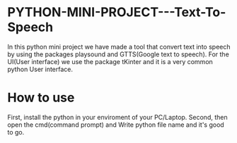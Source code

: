 # PYTHON-MINI-PROJECT---Text-To-Speech
In this python mini project we have made a tool that convert text into speech by using the packages playsound and GTTS(Google text to speech). For the UI(User interface) we use the package tKinter and it is a very common python User interface.

# How to use
First, install the python in your enviroment of your PC/Laptop. Second, then open the cmd(command prompt) and Write python file name and it's good to go.
